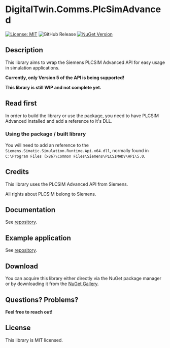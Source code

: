 # DigitalTwin.Comms.PlcSimAdvanced
[![License: MIT](https://img.shields.io/badge/License-MIT-yellow.svg)](https://opensource.org/licenses/MIT) ![GitHub Release](https://img.shields.io/github/v/release/philipp2604/DigitalTwin-Comms-PlcSimAdvanced) [![NuGet Version](https://img.shields.io/nuget/v/philipp2604.DigitalTwin.Comms.PlcSimAdvanced)](https://www.nuget.org/packages/philipp2604.DigitalTwin.Comms.PlcSimAdvanced/)




## Description 
This library aims to wrap the Siemens PLCSIM Advanced API for easy usage in simulation applications.

**Currently, only Version 5 of the API is being supported!**

**This library is still WIP and not complete yet.**

## Read first
In order to build the library or use the package, you need to have PLCSIM Advanced installed and add a reference to it's DLL.
### Using the package / built library
You will need to add an reference to the `Siemens.Simatic.Simulation.Runtime.Api.x64.dll`, normally found in `C:\Program Files (x86)\Common Files\Siemens\PLCSIMADV\API\5.0`.

## Credits
This library uses the PLCSIM Advanced API from Siemens.

All rights about PLCSIM belong to Siemens.

## Documentation
See [repository](https://github.com/philipp2604/DigitalTwin-Comms-PlcSimAdvanced).

## Example application
See [repository](https://github.com/philipp2604/DigitalTwin-Comms-PlcSimAdvanced).

## Download
You can acquire this library either directly via the NuGet package manager or by downloading it from the [NuGet Gallery](https://www.nuget.org/packages/philipp2604.DigitalTwin.Comms.PlcSimAdvanced/).

## Questions? Problems?
**Feel free to reach out!**

## License
This library is MIT licensed.
